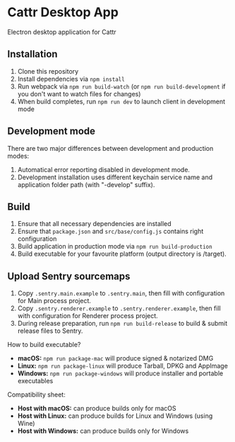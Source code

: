 Cattr Desktop App
==========
Electron desktop application for Cattr


## Installation
1. Clone this repository
2. Install dependencies via `npm install`
3. Run webpack via `npm run build-watch` (or `npm run build-development` if you don't want to watch files for changes)
4. When build completes, run `npm run dev` to launch client in development mode

## Development mode
There are two major differences between development and production modes:
1. Automatical error reporting disabled in development mode.
2. Development installation uses different keychain service name and application folder path (with "-develop" suffix).

## Build
1. Ensure that all necessary dependencies are installed
2. Ensure that `package.json` and `src/base/config.js` contains right configuration
3. Build application in production mode via `npm run build-production`
4. Build executable for your favourite platform (output directory is /target).

## Upload Sentry sourcemaps
1. Copy `.sentry.main.example` to `.sentry.main`, then fill with configuration for Main process project.
2. Copy `.sentry.renderer.example` to `.sentry.renderer.example`, then fill with configuration for Renderer process project.
3. During release preparation, run `npm run build-release` to build & submit release files to Sentry.

How to build executable?
  - **macOS:** `npm run package-mac` will produce signed & notarized DMG
  - **Linux:** `npm run package-linux` will produce Tarball, DPKG and AppImage
  - **Windows:** `npm run package-windows` will produce installer and portable executables

Compatibility sheet:
  - **Host with macOS:** can produce builds only for macOS
  - **Host with Linux:** can produce builds for Linux and Windows (using Wine)
  - **Host with Windows:** can produce builds only for Windows
